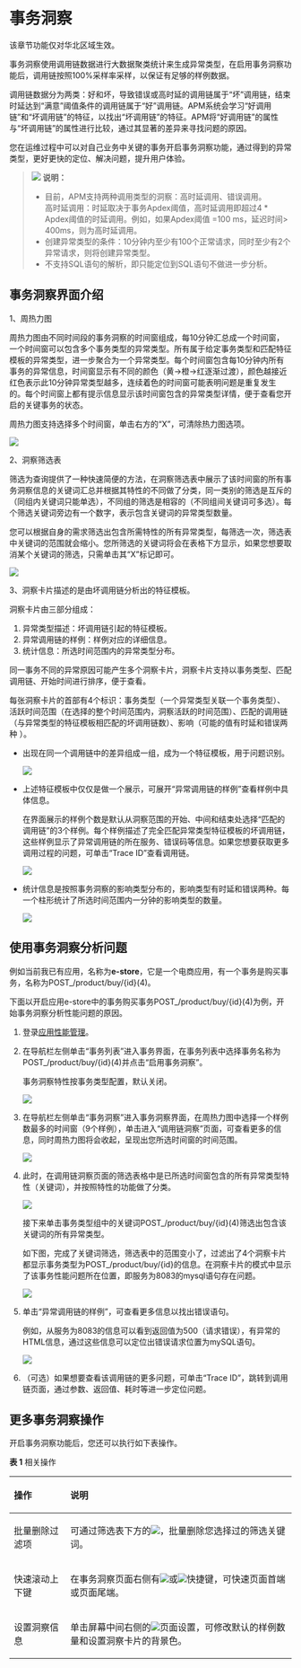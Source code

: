 # 事务洞察<a name="apm_02_0033"></a>

该章节功能仅对华北区域生效。

事务洞察使用调用链数据进行大数据聚类统计来生成异常类型，在启用事务洞察功能后，调用链按照100%采样率采样，以保证有足够的样例数据。

调用链数据分为两类：好和坏，导致错误或高时延的调用链属于“坏”调用链，结束时延达到“满意”阈值条件的调用链属于“好”调用链。APM系统会学习“好调用链”和“坏调用链”的特征，以找出“坏调用链”的特征。APM将“好调用链”的属性与“坏调用链”的属性进行比较，通过其显著的差异来寻找问题的原因。

您在运维过程中可以对自己业务中关键的事务开启事务洞察功能，通过得到的异常类型，更好更快的定位、解决问题，提升用户体验。

>![](public_sys-resources/icon-note.gif) **说明：**   
>-   目前，APM支持两种调用类型的洞察：高时延调用、错误调用。  
>    高时延调用：时延取决于事务Apdex阈值，高时延调用即超过4 \* Apdex阈值的时延调用。例如，如果Apdex阈值 =100 ms，延迟时间\> 400ms，则为高时延调用。  
>-   创建异常类型的条件：10分钟内至少有100个正常请求，同时至少有2个异常请求，则将创建异常类型。  
>-   不支持SQL语句的解析，即只能定位到SQL语句不做进一步分析。  

## 事务洞察界面介绍<a name="section15556172911132"></a>

1、周热力图

周热力图由不同时间段的事务洞察的时间窗组成，每10分钟汇总成一个时间窗，一个时间窗可以包含多个事务类型的异常类型。所有属于给定事务类型和匹配特征模板的异常类型，进一步聚合为一个异常类型。每个时间窗包含每10分钟内所有事务的异常信息，时间窗显示有不同的颜色（黄-\>橙-\>红逐渐过渡），颜色越接近红色表示此10分钟异常类型越多，连续着色的时间窗可能表明问题是重复发生的。每个时间窗上都有提示信息显示该时间窗包含的异常类型详情，便于查看您开启的关键事务的状态。

周热力图支持选择多个时间窗，单击右方的“X”，可清除热力图选项。

![](figures/zh-cn_image_0128868233.png)

2、洞察筛选表

筛选为查询提供了一种快速简便的方法，在洞察筛选表中展示了该时间窗的所有事务洞察信息的关键词汇总并根据其特性的不同做了分类，同一类别的筛选是互斥的（同组内关键词只能单选），不同组的筛选是相容的（不同组间关键词可多选）。每个筛选关键词旁边有一个数字，表示包含关键词的异常类型数量。

您可以根据自身的需求筛选出包含所需特性的所有异常类型，每筛选一次，筛选表中关键词的范围就会缩小。您所筛选的关键词将会在表格下方显示，如果您想要取消某个关键词的筛选，只需单击其“X”标记即可。

![](figures/zh-cn_image_0128868236.png)

3、洞察卡片描述的是由坏调用链分析出的特征模板。

洞察卡片由三部分组成：

1.  异常类型描述：坏调用链引起的特征模板。
2.  异常调用链的样例：样例对应的详细信息。
3.  统计信息：所选时间范围内的异常类型分布。

同一事务不同的异常原因可能产生多个洞察卡片，洞察卡片支持以事务类型、匹配调用链、开始时间进行排序，便于查看。

每张洞察卡片的首部有4个标识：事务类型（一个异常类型关联一个事务类型）、活跃时间范围（在选择的整个时间范围内，洞察活跃的时间范围）、匹配的调用链（与异常类型的特征模板相匹配的坏调用链数）、影响（可能的值有时延和错误两种 ）。

-   出现在同一个调用链中的差异组成一组，成为一个特征模板，用于问题识别。

    ![](figures/zh-cn_image_0128868239.png)


-   上述特征模板中仅仅是做一个展示，可展开“异常调用链的样例”查看样例中具体信息。

    在界面展示的样例个数是默认从洞察范围的开始、中间和结束处选择“匹配的调用链”的3个样例。每个样例描述了完全匹配异常类型特征模板的坏调用链，这些样例显示了异常调用链的所在服务、错误码等信息。如果您想要获取更多调用过程的问题，可单击“Trace ID”查看调用链。

    ![](figures/zh-cn_image_0128868242.png)


-   统计信息是按照事务洞察的影响类型分布的，影响类型有时延和错误两种。每一个柱形统计了所选时间范围内一分钟的影响类型的数量。

    ![](figures/zh-cn_image_0128868245.png)


## 使用事务洞察分析问题<a name="section18575286185"></a>

例如当前我已有应用，名称为**e-store**，它是一个电商应用，有一个事务是购买事务，名称为POST\_/product/buy/\{id\}\(4\)。

下面以开启应用e-store中的事务购买事务POST\_/product/buy/\{id\}\(4\)为例，开始事务洞察分析性能问题的原因。

1.  登录[应用性能管理](https://console.huaweicloud.com/apm/)。
2.  在导航栏左侧单击“事务列表”进入事务界面，在事务列表中选择事务名称为POST\_/product/buy/\{id\}\(4\)并点击“启用事务洞察”。

    事务洞察特性按事务类型配置，默认关闭。

    ![](figures/zh-cn_image_0128868248.png)

3.  在导航栏左侧单击“事务洞察”进入事务洞察界面，在周热力图中选择一个样例数最多的时间窗（9个样例），单击进入“调用链洞察”页面，可查看更多的信息，同时周热力图将会收起，呈现出您所选时间窗的时间范围。

    ![](figures/zh-cn_image_0128868251.png)

4.  此时，在调用链洞察页面的筛选表格中是已所选时间窗包含的所有异常类型特性（关键词），并按照特性的功能做了分类。

    ![](figures/zh-cn_image_0128868254.png)

    接下来单击事务类型组中的关键词POST\_/product/buy/\{id\}\(4\)筛选出包含该关键词的所有异常类型。

    如下图，完成了关键词筛选，筛选表中的范围变小了，过滤出了4个洞察卡片都显示事务类型为POST\_/product/buy/\{id\}的信息。在洞察卡片的模式中显示了该事务性能问题所在位置，即服务为8083的mysql语句存在问题。

    ![](figures/zh-cn_image_0128868257.png)

5.  单击“异常调用链的样例”，可查看更多信息以找出错误语句。

    例如，从服务为8083的信息可以看到返回值为500（请求错误），有异常的HTML信息，通过这些信息可以定位出错误请求位置为mySQL语句。

    ![](figures/zh-cn_image_0128868260.png)

6.  （可选）如果想要查看该调用链的更多问题，可单击“Trace ID”，跳转到调用链页面，通过参数、返回值、耗时等进一步定位问题。

## 更多事务洞察操作<a name="section1665543116144"></a>

开启事务洞察功能后，您还可以执行如下表操作。

**表 1**  相关操作

<a name="table15831736105910"></a>
<table><thead align="left"><tr id="row14583153620596"><th class="cellrowborder" valign="top" width="20%" id="mcps1.2.3.1.1"><p id="p10583203610596"><a name="p10583203610596"></a><a name="p10583203610596"></a>操作</p>
</th>
<th class="cellrowborder" valign="top" width="80%" id="mcps1.2.3.1.2"><p id="p35838364598"><a name="p35838364598"></a><a name="p35838364598"></a>说明</p>
</th>
</tr>
</thead>
<tbody><tr id="row1058316369591"><td class="cellrowborder" valign="top" width="20%" headers="mcps1.2.3.1.1 "><p id="p3583036195916"><a name="p3583036195916"></a><a name="p3583036195916"></a>批量删除过滤项</p>
</td>
<td class="cellrowborder" valign="top" width="80%" headers="mcps1.2.3.1.2 "><p id="p258317365591"><a name="p258317365591"></a><a name="p258317365591"></a>可通过筛选表下方的<a name="image7154122217451"></a><a name="image7154122217451"></a><span><img id="image7154122217451" src="figures/zh-cn_image_0128868263.png"></span>，批量删除您选择过的筛选关键词。</p>
</td>
</tr>
<tr id="row019992094812"><td class="cellrowborder" valign="top" width="20%" headers="mcps1.2.3.1.1 "><p id="p205831436115916"><a name="p205831436115916"></a><a name="p205831436115916"></a>快速滚动上下键</p>
</td>
<td class="cellrowborder" valign="top" width="80%" headers="mcps1.2.3.1.2 "><p id="p1167075833016"><a name="p1167075833016"></a><a name="p1167075833016"></a>在事务洞察页面右侧有<a name="image167351311422"></a><a name="image167351311422"></a><span><img id="image167351311422" src="figures/zh-cn_image_0128868266.png"></span>或<a name="image18527181764413"></a><a name="image18527181764413"></a><span><img id="image18527181764413" src="figures/zh-cn_image_0128868269.png"></span>快捷键，可快速页面首端或页面尾端。</p>
</td>
</tr>
<tr id="row185831236125917"><td class="cellrowborder" valign="top" width="20%" headers="mcps1.2.3.1.1 "><p id="p1358333615919"><a name="p1358333615919"></a><a name="p1358333615919"></a>设置洞察信息</p>
</td>
<td class="cellrowborder" valign="top" width="80%" headers="mcps1.2.3.1.2 "><p id="p585844323319"><a name="p585844323319"></a><a name="p585844323319"></a>单击屏幕中间右侧的<a name="image18227421446"></a><a name="image18227421446"></a><span><img id="image18227421446" src="figures/zh-cn_image_0128868272.png"></span>页面设置，可修改默认的样例数量和设置洞察卡片的背景色。</p>
</td>
</tr>
</tbody>
</table>


